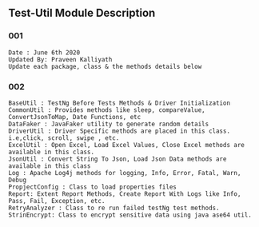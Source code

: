 ## Test-Util Module Description

### 001
	Date : June 6th 2020
	Updated By: Praveen Kalliyath
	Update each package, class & the methods details below
	
### 002
	BaseUtil : TestNg Before Tests Methods & Driver Initialization
	CommonUtil : Provides methods like sleep, compareValue, ConvertJsonToMap, Date Functions, etc
	DataFaker : JavaFaker utility to generate random details
	DriverUtil : Driver Specific methods are placed in this class. i.e,click, scroll, swipe , etc.
	ExcelUtil : Open Excel, Load Excel Values, Close Excel methods are available in this class.
	JsonUtil : Convert String To Json, Load Json Data methods are available in this class
	Log : Apache Log4j methods for logging, Info, Error, Fatal, Warn, Debug
	PropjectConfig : Class to load properties files
	Report: Extent Report Methods, Create Report With Logs like Info, Pass, Fail, Exception, etc.
	RetryAnalyzer : Class to re run failed testNg test methods.
	StrinEncrypt: Class to encrypt sensitive data using java ase64 util. 
	 	
	
	  